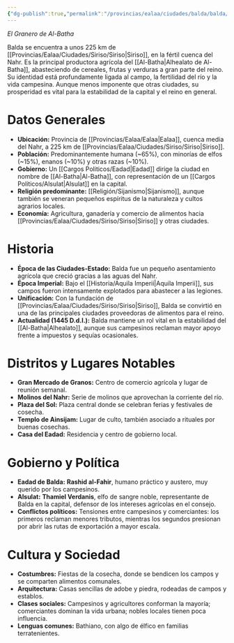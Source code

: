 ```yaml
---
{"dg-publish":true,"permalink":"/provincias/ealaa/ciudades/balda/balda/"}
---
```


_El Granero de Al-Batha_

Balda se encuentra a unos 225 km de [[Provincias/Ealaa/Ciudades/Siriso/Siriso\|Siriso]], en la fértil cuenca del Nahr. Es la principal productora agrícola del [[Al-Batha\|Alhealato de Al-Batha]], abasteciendo de cereales, frutas y verduras a gran parte del reino. Su identidad está profundamente ligada al campo, la fertilidad del río y la vida campesina. Aunque menos imponente que otras ciudades, su prosperidad es vital para la estabilidad de la capital y el reino en general.

# Datos Generales
- **Ubicación:** Provincia de [[Provincias/Ealaa/Ealaa\|Ealaa]], cuenca media del Nahr, a 225 km de [[Provincias/Ealaa/Ciudades/Siriso/Siriso\|Siriso]].
- **Población:** Predominantemente humana (~65%), con minorías de elfos (~15%), enanos (~10%) y otras razas (~10%).
- **Gobierno:** Un [[Cargos Politicos/Eadad\|Eadad]] dirige la ciudad en nombre de [[Al-Batha\|Al-Batha]], con representación de un [[Cargos Politicos/Alsulat\|Alsulat]] en la capital.
- **Religión predominante:** [[Religión/Sijanismo\|Sijanismo]], aunque también se veneran pequeños espíritus de la naturaleza y cultos agrarios locales.
- **Economía:** Agricultura, ganadería y comercio de alimentos hacia [[Provincias/Ealaa/Ciudades/Siriso/Siriso\|Siriso]] y otras ciudades.

# Historia
- **Época de las Ciudades-Estado:** Balda fue un pequeño asentamiento agrícola que creció gracias a las aguas del Nahr.
- **Época Imperial:** Bajo el [[Historia/Aquila Imperii\|Aquila Imperii]], sus campos fueron intensamente explotados para abastecer a las legiones.
- **Unificación:** Con la fundación de [[Provincias/Ealaa/Ciudades/Siriso/Siriso\|Siriso]], Balda se convirtió en una de las principales ciudades proveedoras de alimentos para el reino.
- **Actualidad (1445 D.d.I.):** Balda mantiene un rol vital en la estabilidad del [[Al-Batha\|Alhealato]], aunque sus campesinos reclaman mayor apoyo frente a impuestos y sequías ocasionales.

# Distritos y Lugares Notables
- **Gran Mercado de Granos:** Centro de comercio agrícola y lugar de reunión semanal.
- **Molinos del Nahr:** Serie de molinos que aprovechan la corriente del río.
- **Plaza del Sol:** Plaza central donde se celebran ferias y festivales de cosecha.
- **Templo de Ainsijam:** Lugar de culto, también asociado a rituales por buenas cosechas.
- **Casa del Eadad:** Residencia y centro de gobierno local.

# Gobierno y Política
- **Eadad de Balda:** **Rashid al-Fahir**, humano práctico y austero, muy querido por los campesinos.
- **Alsulat:** **Thamiel Verdanis**, elfo de sangre noble, representante de Balda en la capital, defensor de los intereses agrícolas en el consejo.
- **Conflictos políticos:** Tensiones entre campesinos y comerciantes: los primeros reclaman menores tributos, mientras los segundos presionan por abrir las rutas de exportación a mayor escala.

# Cultura y Sociedad
- **Costumbres:** Fiestas de la cosecha, donde se bendicen los campos y se comparten alimentos comunales.    
- **Arquitectura:** Casas sencillas de adobe y piedra, rodeadas de campos y establos.
- **Clases sociales:** Campesinos y agricultores conforman la mayoría; comerciantes dominan la vida urbana; nobles locales tienen poca influencia.
- **Lenguas comunes:** Bathiano, con algo de élfico en familias terratenientes.
